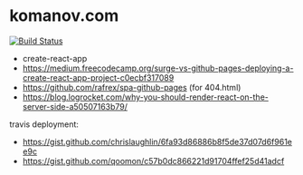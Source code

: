 # komanov.com
[![Build Status](https://travis-ci.org/dkomanov/dkomanov.github.io.svg?branch=dev)](https://travis-ci.org/dkomanov/dkomanov.github.io)

* create-react-app
* https://medium.freecodecamp.org/surge-vs-github-pages-deploying-a-create-react-app-project-c0ecbf317089
* https://github.com/rafrex/spa-github-pages (for 404.html)
* https://blog.logrocket.com/why-you-should-render-react-on-the-server-side-a50507163b79/

travis deployment:
* https://gist.github.com/chrislaughlin/6fa93d86886b8f5de37d07d6f961ee9c
* https://gist.github.com/qoomon/c57b0dc866221d91704ffef25d41adcf
